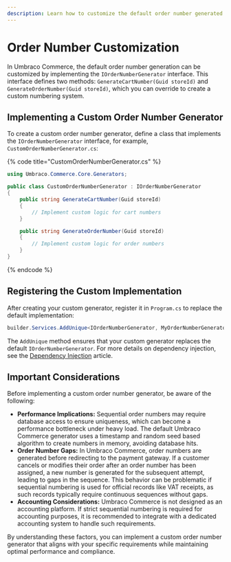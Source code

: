 ```yaml
---
description: Learn how to customize the default order number generated in Umbraco Commerce.
---
```


# Order Number Customization

In Umbraco Commerce, the default order number generation can be customized by implementing the `IOrderNumberGenerator` interface. This interface defines two methods: `GenerateCartNumber(Guid storeId)` and `GenerateOrderNumber(Guid storeId)`, which you can override to create a custom numbering system.​

## Implementing a Custom Order Number Generator

To create a custom order number generator, define a class that implements the `IOrderNumberGenerator` interface, for example, `CustomOrderNumberGenerator.cs`:

{% code title="CustomOrderNumberGenerator.cs" %}

```csharp
using Umbraco.Commerce.Core.Generators;

public class CustomOrderNumberGenerator : IOrderNumberGenerator
{
    public string GenerateCartNumber(Guid storeId)
    {
        // Implement custom logic for cart numbers
    }

    public string GenerateOrderNumber(Guid storeId)
    {
        // Implement custom logic for order numbers
    }
}
```

{% endcode %}

## Registering the Custom Implementation

After creating your custom generator, register it in `Program.cs` to replace the default implementation:

```cs
builder.Services.AddUnique<IOrderNumberGenerator, MyOrderNumberGenerator>();
```

The `AddUnique` method ensures that your custom generator replaces the default `IOrderNumberGenerator`. For more details on dependency injection, see the [Dependency Injection](dependency-injection.md) article.

## Important Considerations

Before implementing a custom order number generator, be aware of the following:

- **Performance Implications:** Sequential order numbers may require database access to ensure uniqueness, which can become a performance bottleneck under heavy load. The default Umbraco Commerce generator uses a timestamp and random seed based algorithm to create numbers in memory, avoiding database hits.
- **Order Number Gaps:** In Umbraco Commerce, order numbers are generated before redirecting to the payment gateway. If a customer cancels or modifies their order after an order number has been assigned, a new number is generated for the subsequent attempt, leading to gaps in the sequence. This behavior can be problematic if sequential numbering is used for official records like VAT receipts, as such records typically require continuous sequences without gaps.
- **Accounting Considerations:** Umbraco Commerce is not designed as an accounting platform. If strict sequential numbering is required for accounting purposes, it is recommended to integrate with a dedicated accounting system to handle such requirements.

By understanding these factors, you can implement a custom order number generator that aligns with your specific requirements while maintaining optimal performance and compliance.
